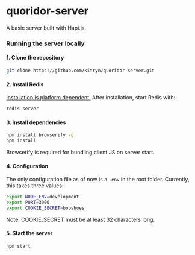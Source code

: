 # quoridor-server
A basic server built with Hapi.js.

### Running the server locally
#### 1. Clone the repository
```sh
git clone https://github.com/kitryn/quoridor-server.git
```

#### 2. Install Redis
[Installation is platform dependent.](http://redis.io/)
After installation, start Redis with:
```sh
redis-server
```

#### 3. Install dependencies
```sh
npm install browserify -g
npm install
```
Browserify is required for bundling client JS on server start.

#### 4. Configuration
The only configuration file as of now is a `.env` in the root folder. Currently, this takes three values:
```sh
export NODE_ENV=development
export PORT=3000
export COOKIE_SECRET=bobshoes
```
Note: COOKIE_SECRET must be at least 32 characters long.

#### 5. Start the server
```sh
npm start
```